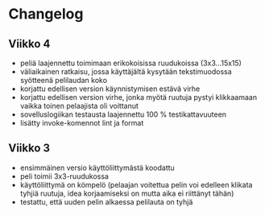 # Changelog

## Viikko 4

- peliä laajennettu toimimaan erikokoisissa ruudukoissa (3x3...15x15)
- väliaikainen ratkaisu, jossa käyttäjältä kysytään tekstimuodossa syötteenä pelilaudan koko
- korjattu edellisen version käynnistymisen estävä virhe
- korjattu edellisen version virhe, jonka myötä ruutuja pystyi klikkaamaan vaikka toinen pelaajista oli voittanut
- sovelluslogiikan testausta laajennettu 100 % testikattavuuteen
- lisätty invoke-komennot lint ja format

## Viikko 3

- ensimmäinen versio käyttöliittymästä koodattu
- peli toimii 3x3-ruudukossa
- käyttöliittymä on kömpelö (pelaajan voitettua pelin voi edelleen klikata tyhjiä ruutuja, idea korjaamiseksi on mutta aika ei riittänyt tähän)
- testattu, että uuden pelin alkaessa pelilauta on tyhjä
